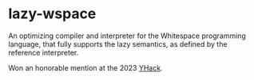# lazy-wspace

An optimizing compiler and interpreter for the Whitespace programming language,
that fully supports the lazy semantics, as defined by the reference interpreter.

Won an honorable mention at the 2023 [YHack](https://acm.byu.edu/).

